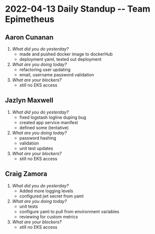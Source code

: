 # 2022-04-13 Daily Standup -- Team Epimetheus

## Aaron Cunanan
1. *What did you do yesterday?*
    - made and pushed docker image to dockerHub
    - deployment yaml, tested out deployment
2. *What are you doing today?*
    - refactoring user updating
    - email, username password validation
3. *What are your blockers?*
    - still no EKS access

## Jazlyn Maxwell
1. *What did you do yesterday?*
    - fixed logstash logline duping bug
    - created app service manifest
    - defined some (tentative)
2. *What are you doing today?*
    - password hashing
    - validation
    - unit test updates
3. *What are your blockers?*
    - still no EKS access

## Craig Zamora
1. *What did you do yesterday?*
    - Added more logging levels
    - configured jwt secret from yaml
2. *What are you doing today?*
    - unit tests
    - configure yaml to pull from environment variables
    - reviewing for custom metrics
3. *What are your blockers?*
    - still no EKS access